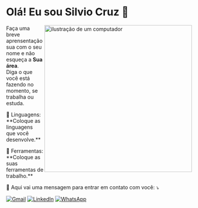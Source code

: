 # Olá! Eu sou Silvio Cruz 👋

<img src="https://raw.githubusercontent.com/MicaelliMedeiros/micaellimedeiros/master/image/computer-illustration.png" alt="ilustração de um computador" min-width="400px" max-width="400px" width="400px" align="right">

<p align="left"> 
  Faça uma breve aprensentação sua com o seu nome e não esqueça a <strong>Sua área</strong>.<br>
  Diga o que você está fazendo no momento, se trabalha ou estuda.
</p>

<p align="left">
  🦄 Linguagens: **Coloque as linguagens que você desenvolve.**
</p>

<p align="left">
  💼 Ferramentas: **Coloque as suas ferramentas de trabalho.**
</p>

<p align="left">
  💌 Aqui vai uma mensagem para entrar em contato com você: ⤵️
</p>

<p align="left">
  <a href="#" title="Gmail">
  <img src="https://img.shields.io/badge/-Gmail-FF0000?style=flat-square&labelColor=FF0000&logo=gmail&logoColor=white&link=LINK-DO-SEU-GMAIL" alt="Gmail"/></a>

  <a href="#" title="LinkedIn">
  <img src="https://img.shields.io/badge/-Linkedin-0e76a8?style=flat-square&logo=Linkedin&logoColor=white&link=LINK-DO-SEU-LINKEDIN" alt="LinkedIn"/></a>

  <a href="#" title="WhatsApp">
  <img src="https://img.shields.io/badge/-WhatsApp-25d366?style=flat-square&labelColor=25d366&logo=whatsapp&logoColor=white&[link=API-DO-SEU-WHATSAPP](https://meu-zapp.vercel.app/)https://meu-zapp.vercel.app/" alt="WhatsApp"/></a>

 
